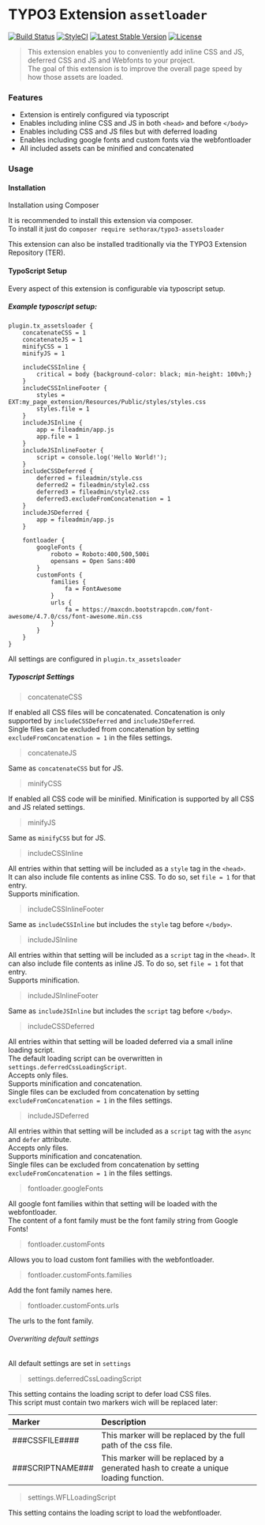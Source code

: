 # TYPO3 Extension ``assetloader``

[![Build Status](https://travis-ci.org/Sethorax/typo3-assetsloader.svg?branch=master)](https://travis-ci.org/Sethorax/typo3-assetsloader)
[![StyleCI](https://styleci.io/repos/89864781/shield?branch=master)](https://styleci.io/repos/89864781)
[![Latest Stable Version](https://poser.pugx.org/sethorax/typo3-assetsloader/v/stable)](https://packagist.org/packages/sethorax/typo3-assetsloader)
[![License](https://poser.pugx.org/sethorax/typo3-assetsloader/license)](https://packagist.org/packages/sethorax/typo3-assetsloader)

> This extension enables you to conveniently add inline CSS and JS, deferred CSS and JS and Webfonts to your project.  
> The goal of this extension is to improve the overall page speed by how those assets are loaded.

### Features

- Extension is entirely configured via typoscript
- Enables including inline CSS and JS in both `<head>` and before `</body>`
- Enables including CSS and JS files but with deferred loading
- Enables including google fonts and custom fonts via the webfontloader
- All included assets can be minified and concatenated

### Usage

#### Installation

Installation using Composer

It is recommended to install this extension via composer.  
To install it just do `composer require sethorax/typo3-assetsloader`

This extension can also be installed traditionally via the TYPO3 Extension Repository (TER).


#### TypoScript Setup

Every aspect of this extension is configurable via typoscript setup.


##### Example typoscript setup:
```
plugin.tx_assetsloader {
    concatenateCSS = 1
    concatenateJS = 1
    minifyCSS = 1
    minifyJS = 1

    includeCSSInline {
        critical = body {background-color: black; min-height: 100vh;}          
    }
    includeCSSInlineFooter {
        styles = EXT:my_page_extension/Resources/Public/styles/styles.css
        styles.file = 1
    }
    includeJSInline {
        app = fileadmin/app.js
        app.file = 1
    }
    includeJSInlineFooter {
        script = console.log('Hello World!');
    }
    includeCSSDeferred {
        deferred = fileadmin/style.css
        deferred2 = fileadmin/style2.css
        deferred3 = fileadmin/style2.css
        deferred3.excludeFromConcatenation = 1
    }
    includeJSDeferred {
        app = fileadmin/app.js  
    }

    fontloader {
        googleFonts {
            roboto = Roboto:400,500,500i
            opensans = Open Sans:400
        }
        customFonts {
            families {
                fa = FontAwesome  
            }
            urls {
                fa = https://maxcdn.bootstrapcdn.com/font-awesome/4.7.0/css/font-awesome.min.css
            }
        }
    }
}
```

All settings are configured in `plugin.tx_assetsloader`

##### Typoscript Settings

> concatenateCSS

If enabled all CSS files will be concatenated. Concatenation is only supported by `includeCSSDeferred` and `includeJSDeferred`.  
Single files can be excluded from concatenation by setting `excludeFromConcatenation = 1` in the files settings.  

> concatenateJS

Same as `concatenateCSS` but for JS.

> minifyCSS

If enabled all CSS code will be minified. Minification is supported by all CSS and JS related settings.

> minifyJS

Same as `minifyCSS` but for JS.

> includeCSSInline

All entries within that setting will be included as a `style` tag in the `<head>`.  
It can also include file contents as inline CSS. To do so, set `file = 1` for that entry.  
Supports minification.

> includeCSSInlineFooter

Same as `includeCSSInline` but includes the `style` tag before `</body>`.

> includeJSInline

All entries within that setting will be included as a `script` tag in the `<head>`.
It can also include file contents as inline JS. To do so, set `file = 1` fot that entry.  
Supports minification.

> includeJSInlineFooter

Same as `includeJSInline` but includes the `script` tag before `</body>`.

> includeCSSDeferred

All entries within that setting will be loaded deferred via a small inline loading script.  
The default loading script can be overwritten in `settings.deferredCssLoadingScript`.  
Accepts only files.  
Supports minification and concatenation.  
Single files can be excluded from concatenation by setting `excludeFromConcatenation = 1` in the files settings.

> includeJSDeferred

All entries within that setting will be included as a `script` tag with the `async` and `defer` attribute.  
Accepts only files.  
Supports minification and concatenation.  
Single files can be excluded from concatenation by setting `excludeFromConcatenation = 1` in the files settings.

> fontloader.googleFonts

All google font families within that setting will be loaded with the webfontloader.  
The content of a font family must be the font family string from Google Fonts!

> fontloader.customFonts

Allows you to load custom font families with the webfontloader.

> fontloader.customFonts.families

Add the font family names here.

> fontloader.customFonts.urls

The urls to the font family.


###### Overwriting default settings

All default settings are set in `settings`

> settings.deferredCssLoadingScript

This setting contains the loading script to defer load CSS files.  
This script must contain two markers wich will be replaced later:

|Marker|Description|
|:---|:---|
|###CSSFILE####|This marker will be replaced by the full path of the css file.|
|###SCRIPTNAME###|This marker will be replaced by a generated hash to create a unique loading function.|

> settings.WFLLoadingScript

This setting contains the loading script to load the webfontloader.